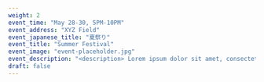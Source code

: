 ```yaml
---
weight: 2
event_time: "May 28-30, 5PM-10PM"
event_address: "XYZ Field"
event_japanese_title: "夏祭り"
event_title: "Summer Festival"
event_image: "event-placeholder.jpg"
event_description: "<description> Lorem ipsum dolor sit amet, consectetur adipiscing elit, sed do eiusmod tempor</description>"
draft: false
---
```

